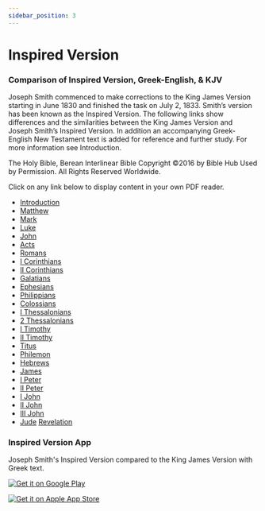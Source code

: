 ```yaml
---
sidebar_position: 3
---
```


# Inspired Version

### Comparison of Inspired Version, Greek-English, & KJV

Joseph Smith commenced to make corrections to the King James Version starting in June 1830 and finished the task on July 2, 1833. Smith’s version has been known as the Inspired Version. The following links show differences and the similarities between the King James Version and Joseph Smith’s Inspired Version. In addition an accompanying Greek-English New Testament text is added for reference and further study. For more information see Introduction.

The Holy Bible, Berean Interlinear Bible
Copyright ©2016 by Bible Hub
Used by Permission. All Rights Reserved Worldwide.

Click on any link below to display content in your own PDF reader.

- [Introduction](/lds/bible-comparison/0-Intro-r6.pdf) 
- [Matthew](/lds/bible-comparison/1-Interlinear-Inspired-Version-KJV-Greek-Matthew-r6.pdf) 
- [Mark](/lds/bible-comparison/2-Interlinear-Inspired-Version-KJV-Greek-Mark-v6.pdf) 
- [Luke](/lds/bible-comparison/3-Interlinear-Inspired-Version-KJV-Greek-Luke-r6.pdf) 
- [John](/lds/bible-comparison/4-Interlinear-Inspired-Version-KJV-Greek-John-r6.pdf) 
- [Acts](/lds/bible-comparison/5-Interlinear-Inspired-Version-KJV-Greek-Acts-r6.pdf) 
- [Romans](/lds/bible-comparison/6-Interlinear-Inspired-Version-KJV-Greek-Romans-r6.pdf) 
- [I Corinthians](/lds/bible-comparison/7-Interlinear-Inspired-Version-KJV-Greek-I-Corinthians-r6.pdf) 
- [II Corinthians](/lds/bible-comparison/8-Interlinear-Inspired-Version-KJV-Greek-II-Corinthians-r6.pdf) 
- [Galatians](/lds/bible-comparison/9-Interlinear-Inspired-Version-KJV-Greek-Galatians-r6.pdf) 
- [Ephesians](/lds/bible-comparison/10-Interlinear-Inspired-Version-KJV-Greek-Ephesians-r6.pdf) 
- [Philippians](/lds/bible-comparison/11-Interlinear-Inspired-Version-KJV-Greek-Philippians-r6.pdf) 
- [Colossians](/lds/bible-comparison/12-Interlinear-Inspired-Version-KJV-Greek-Colossians-r6.pdf) 
- [I Thessalonians](/lds/bible-comparison/13-Interlinear-Inspired-Version-KJV-Greek-I-Thessalonians-r6.pdf) 
- [2 Thessalonians](/lds/bible-comparison/14-Interlinear-Inspired-Version-KJV-Greek-2-Thessalonians-r6.pdf) 
- [I Timothy](/lds/bible-comparison/15-Interlinear-Inspired-Version-KJV-Greek-I-Timothy-r6.pdf) 
- [II Timothy](/lds/bible-comparison/16-Interlinear-Inspired-Version-KJV-Greek-II-Timothy-r6.pdf) 
- [Titus](/lds/bible-comparison/17-Interlinear-Inspired-Version-KJV-Greek-Titus-r6.pdf) 
- [Philemon](/lds/bible-comparison/18-Interlinear-Inspired-Version-KJV-Greek-Philemon-r6.pdf) 
- [Hebrews](/lds/bible-comparison/19-Interlinear-Inspired-Version-KJV-Greek-Hebrews-r6.pdf) 
- [James](/lds/bible-comparison/20-Interlinear-Inspired-Version-KJV-Greek-James-r6.pdf) 
- [I Peter](/lds/bible-comparison/21-Interlinear-Inspired-Version-KJV-Greek-I-Peter-r6-1.pdf) 
- [II Peter](/lds/bible-comparison/22-Interlinear-Inspired-Version-KJV-Greek-II-Peter-r6.pdf) 
- [I John](/lds/bible-comparison/23-Interlinear-Inspired-Version-KJV-Greek-I-John-r6.pdf) 
- [II John](/lds/bible-comparison/24-Interlinear-Inspired-Version-KJV-Greek-II-John-r6.pdf) 
- [III John](/lds/bible-comparison/25-Interlinear-Inspired-Version-KJV-Greek-III-John-r6.pdf) 
- [Jude](/lds/bible-comparison/26-Interlinear-Inspired-Version-KJV-Greek-Jude-r6.pdf) 
 [Revelation](/lds/bible-comparison/27-Interlinear-Inspired-Version-KJV-Greek-Revelation-r6.pdf) 

### Inspired Version App

Joseph Smith's Inspired Version compared to the King James Version with Greek text.

[![Get it on Google Play](https://i0.wp.com/play.google.com/intl/en_us/badges/images/generic/en_badge_web_generic.png?w=150)](https://play.google.com/store/apps/details?id=com.jacksresearch.ivinterlinearkjv)

[![Get it on Apple App Store](https://linkmaker.itunes.apple.com/en-us/badge-lrg.svg?releaseDate=2019-03-15&amp;kind=iossoftware&amp;bubble=apple_music)](https://itunes.apple.com/us/app/iv-kjv/id1456015285?mt=8)
